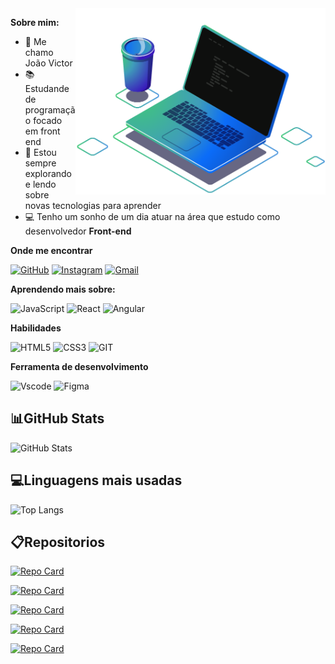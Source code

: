 <img src="https://raw.githubusercontent.com/090Raphael/imagens/86227742a4942ef2d095bfb6e68ad9767f208ef9/imagens/ilustra%C3%A7%C3%A3o%20de%20computador%202.png" alt="ilustração de um computador" min-width="400px" max-width="400px" width="400px" align="right">

**Sobre mim:**
- 🙋 Me chamo João Victor
- 📚 Estudande de programação focado em front end
- 🔎 Estou sempre explorando e lendo sobre novas tecnologias para aprender
- 💻 Tenho um sonho de um dia atuar na área que estudo como desenvolvedor **Front-end**

**Onde me encontrar**

[![GitHub](https://img.shields.io/badge/GitHub-100000?style=for-the-badge&logo=github&logoColor=white)](https://github.com/JoaoVictorCore)
[![Instagram](https://img.shields.io/badge/-Instagram-%23E4405F?style=for-the-badge&logo=instagram&logoColor=white)](https://www.instagram.com/jotave.brito/)
[![Gmail](https://img.shields.io/badge/Gmail-333333?style=for-the-badge&logo=gmail&logoColor=red)](mailto:joaovictor.contato2003@gmail.com)

**Aprendendo mais sobre:**

![JavaScript](https://img.shields.io/badge/JavaScript-F7DF1E?style=for-the-badge&logo=javascript&logoColor=black)
![React](https://img.shields.io/badge/React-20232A?style=for-the-badge&logo=react&logoColor=61DAFB)
![Angular](https://img.shields.io/badge/Angular-DD0031?style=for-the-badge&logo=angular&logoColor=white)

**Habilidades**

![HTML5](https://img.shields.io/badge/HTML5-E34F26?style=for-the-badge&logo=html5&logoColor=white)
![CSS3](https://img.shields.io/badge/CSS3-1572B6?style=for-the-badge&logo=css3&logoColor=white)
![GIT](https://img.shields.io/badge/GIT-1572B6?style=for-the-badge&logo=git&logoColor=white)

**Ferramenta de desenvolvimento**

![Vscode](https://img.shields.io/badge/Vscode-007ACC?style=for-the-badge&logo=visual-studio-code&logoColor=white)
![Figma](https://img.shields.io/badge/Figma-696969?style=for-the-badge&logo=figma&logoColor=figma)

## 📊**GitHub Stats**

![GitHub Stats](https://github-readme-stats.vercel.app/api?username=JoaoVictorCore&theme=jolly)

## 💻**Linguagens mais usadas**

![Top Langs](https://github-readme-stats-git-masterrstaa-rickstaa.vercel.app/api/top-langs/?username=JoaoVictorCore&theme=jolly)

## 📋**Repositorios**

[![Repo Card](https://github-readme-stats.vercel.app/api/pin/?username=JoaoVictorCore&repo=dio-lab-open-source&theme=jolly)](https://github.com/JoaoVictorCore/dio-lab-open-source)

[![Repo Card](https://github-readme-stats.vercel.app/api/pin/?username=JoaoVictorCore&repo=Historia-do-android&theme=jolly)](https://github.com/JoaoVictorCore/Historia-do-android)

[![Repo Card](https://github-readme-stats.vercel.app/api/pin/?username=JoaoVictorCore&repo=Social-links-profile&theme=jolly)](https://github.com/JoaoVictorCore/Social-links-profile)

[![Repo Card](https://github-readme-stats.vercel.app/api/pin/?username=JoaoVictorCore&repo=trilha-css-desafio-01&theme=jolly)](https://github.com/JoaoVictorCore/trilha-css-desafio-01)

[![Repo Card](https://github-readme-stats.vercel.app/api/pin/?username=JoaoVictorCore&repo=jogo-detona-ralp&theme=jolly)](https://github.com/JoaoVictorCore/jogo-detona-ralp)

